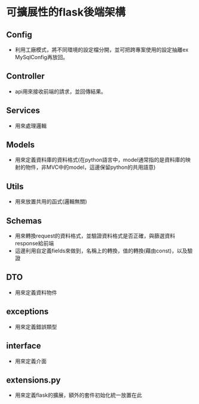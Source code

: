 # 可擴展性的flask後端架構


## Config
- 利用工廠模式，將不同環境的設定檔分開，並可把跨專案使用的設定抽離ex MySqlConfig再放回。

## Controller
- api用來接收前端的請求，並回傳結果。

## Services
- 用來處理邏輯

## Models
- 用來定義資料庫的資料格式(在python語言中，model通常指的是資料庫的映射的物件，非MVC中的model，這邊保留python的共用語意)

## Utils
- 用來放置共用的函式(邏輯無關)

## Schemas
- 用來轉換request的資料格式，並驗證資料格式是否正確，與篩選資料response給前端
- 這邊利用自定義fields來做到，名稱上的轉換，值的轉換(藉由const)，以及驗證

## DTO
- 用來定義資料物件

## exceptions
- 用來定義錯誤類型

## interface
- 用來定義介面

## extensions.py
- 用來定義flask的擴展，額外的套件初始化統一放置在此